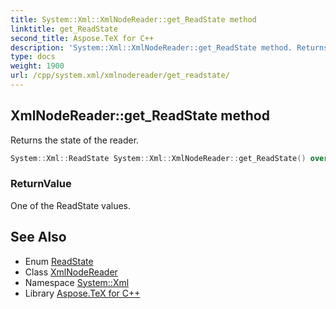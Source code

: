 ```yaml
---
title: System::Xml::XmlNodeReader::get_ReadState method
linktitle: get_ReadState
second_title: Aspose.TeX for C++
description: 'System::Xml::XmlNodeReader::get_ReadState method. Returns the state of the reader in C++.'
type: docs
weight: 1900
url: /cpp/system.xml/xmlnodereader/get_readstate/
---
```

## XmlNodeReader::get_ReadState method


Returns the state of the reader.

```cpp
System::Xml::ReadState System::Xml::XmlNodeReader::get_ReadState() override
```


### ReturnValue

One of the ReadState values.

## See Also

* Enum [ReadState](../../readstate/)
* Class [XmlNodeReader](../)
* Namespace [System::Xml](../../)
* Library [Aspose.TeX for C++](../../../)
